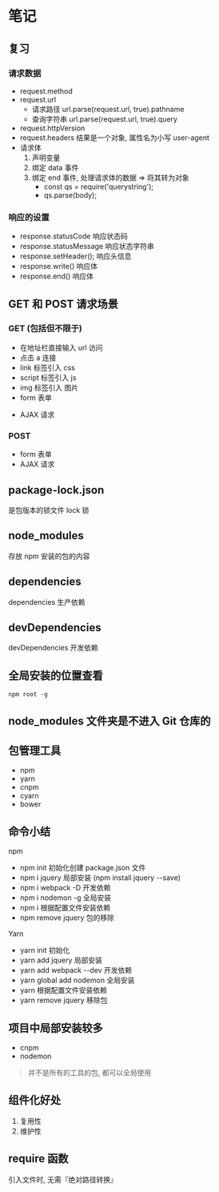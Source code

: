 # 笔记

## 复习
### 请求数据
* request.method
* request.url
  * 请求路径     url.parse(request.url, true).pathname
  * 查询字符串   url.parse(request.url, true).query
* request.httpVersion
* request.headers 结果是一个对象, 属性名为小写 user-agent
* 请求体
  1. 声明变量
  2. 绑定 data 事件
  3. 绑定 end 事件, 处理请求体的数据 => 将其转为对象  
     * const qs = require('querystring');
     * qs.parse(body);

### 响应的设置
* response.statusCode 响应状态码
* response.statusMessage 响应状态字符串
* response.setHeader();  响应头信息
* response.write()     响应体 
* response.end()        响应体

## GET 和 POST 请求场景
### GET (包括但不限于)
* 在地址栏直接输入 url 访问
* 点击 a 连接
* link 标签引入 css 
* script 标签引入 js
* img 标签引入 图片
* form 表单  <form method="get">
* AJAX 请求 

### POST
* form 表单 <form method="POST">
* AJAX 请求 


## package-lock.json
是包版本的锁文件 lock 锁

## node_modules
存放 npm 安装的包的内容

## dependencies
dependencies 生产依赖

## devDependencies 
devDependencies 开发依赖

## 全局安装的位置查看
```
npm root -g
```

## node_modules 文件夹是不进入 Git 仓库的

## 包管理工具
* npm
* yarn
* cnpm
* cyarn
* bower

## 命令小结
npm
* npm init 初始化创建 package.json 文件
* npm i jquery 局部安装  (npm install jquery --save) 
* npm i webpack -D 开发依赖
* npm i nodemon -g 全局安装
* npm i 根据配置文件安装依赖
* npm remove jquery 包的移除

Yarn
* yarn init 初始化
* yarn add jquery 局部安装
* yarn add webpack --dev 开发依赖
* yarn global add nodemon 全局安装
* yarn  根据配置文件安装依赖
* yarn remove jquery 移除包

## 项目中局部安装较多
* cnpm 
* nodemon
> 并不是所有的工具的包, 都可以全局使用

## 组件化好处
1. 复用性
2. 维护性

## require 函数
引入文件时, 无需『绝对路径转换』





